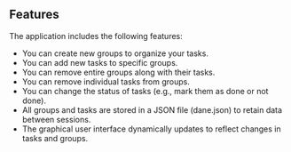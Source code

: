## Features

The application includes the following features:
- You can create new groups to organize your tasks.
- You can add new tasks to specific groups.
- You can remove entire groups along with their tasks.
- You can remove individual tasks from groups.
- You can change the status of tasks (e.g., mark them as done or not done).
- All groups and tasks are stored in a JSON file (dane.json) to retain data between sessions.
- The graphical user interface dynamically updates to reflect changes in tasks and groups.

